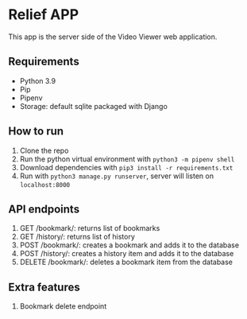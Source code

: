 # Relief APP
This app is the server side of the Video Viewer web application.

## Requirements
- Python 3.9
- Pip
- Pipenv
- Storage: default sqlite packaged with Django

## How to run
1. Clone the repo
2. Run the python virtual environment with
`python3 -m pipenv shell`
3. Download dependencies with `pip3 install -r requirements.txt`
4. Run with `python3 manage.py runserver`, server will listen on `localhost:8000`

## API endpoints
1. GET /bookmark/: returns list of bookmarks
2. GET /history/: returns list of history
3. POST /bookmark/: creates a bookmark and adds it to the database
4. POST /history/: creates a history item and adds it to the database
5. DELETE /bookmark/: deletes a bookmark item from the database



## Extra features
1. Bookmark delete endpoint
